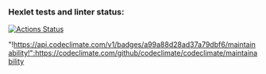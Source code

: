 ### Hexlet tests and linter status:
[![Actions Status](https://github.com/gonch0/frontend-project-lvl1/workflows/hexlet-check/badge.svg)](https://github.com/gonch0/frontend-project-lvl1/actions)

"!https://api.codeclimate.com/v1/badges/a99a88d28ad37a79dbf6/maintainability!":https://codeclimate.com/github/codeclimate/codeclimate/maintainability